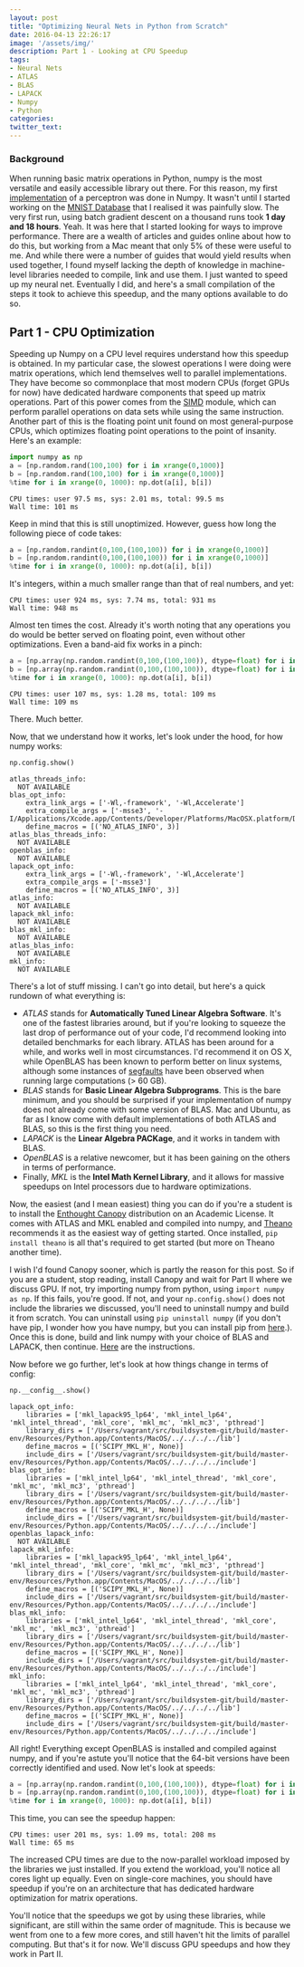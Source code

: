 ```yaml
---
layout: post
title: "Optimizing Neural Nets in Python from Scratch"
date: 2016-04-13 22:26:17
image: '/assets/img/'
description: Part 1 - Looking at CPU Speedup
tags:
- Neural Nets
- ATLAS
- BLAS
- LAPACK
- Numpy
- Python
categories:
twitter_text:
---
```


### Background

When running basic matrix operations in Python, numpy is the most versatile and easily accessible library out there. For this reason, my first [implementation](https://github.com/hrishioa/NN_Scratch/blob/master/NeuralNet_Perceptron.ipynb) of a perceptron was done in Numpy. It wasn't until I started working on the [MNIST Database](http://yann.lecun.com/exdb/mnist/) that I realised it was painfully slow. The very first run, using batch gradient descent on a thousand runs took **1 day and 18 hours**. Yeah. It was here that I started looking for ways to improve performance. There are a wealth of articles and guides online about how to do this, but working from a Mac meant that only 5% of these were useful to me. And while there were a number of guides that would yield results when used together, I found myself lacking the depth of knowledge in machine-level libraries needed to compile, link and use them. I just wanted to speed up my neural net. Eventually I did, and here's a small compilation of the steps it took to achieve this speedup, and the many options available to do so.

## Part 1 - CPU Optimization

Speeding up Numpy on a CPU level requires understand how this speedup is obtained. In my particular case, the slowest operations I were doing were matrix operations, which lend themselves well to parallel implementations. They have become so commonplace that most modern CPUs (forget GPUs for now) have dedicated hardware components that speed up matrix operations. Part of this power comes from the [SIMD](https://en.wikipedia.org/wiki/SIMD) module, which can perform parallel operations on data sets while using the same instruction. Another part of this is the floating point unit found on most general-purpose CPUs, which optimizes floating point operations to the point of insanity. Here's an example:

~~~ python
import numpy as np
a = [np.random.rand(100,100) for i in xrange(0,1000)]
b = [np.random.rand(100,100) for i in xrange(0,1000)]
%time for i in xrange(0, 1000): np.dot(a[i], b[i])
~~~

~~~ shell
CPU times: user 97.5 ms, sys: 2.01 ms, total: 99.5 ms
Wall time: 101 ms
~~~

Keep in mind that this is still unoptimized. However, guess how long the following piece of code takes:

~~~ python
a = [np.random.randint(0,100,(100,100)) for i in xrange(0,1000)]
b = [np.random.randint(0,100,(100,100)) for i in xrange(0,1000)]
%time for i in xrange(0, 1000): np.dot(a[i], b[i])
~~~

It's integers, within a much smaller range than that of real numbers, and yet:

~~~ shell
CPU times: user 924 ms, sys: 7.74 ms, total: 931 ms
Wall time: 948 ms
~~~

Almost ten times the cost. Already it's worth noting that any operations you do would be better served on floating point, even without other optimizations. Even a band-aid fix works in a pinch:

~~~ python
a = [np.array(np.random.randint(0,100,(100,100)), dtype=float) for i in xrange(0,1000)]
b = [np.array(np.random.randint(0,100,(100,100)), dtype=float) for i in xrange(0,1000)]
%time for i in xrange(0, 1000): np.dot(a[i], b[i])
~~~

~~~ shell
CPU times: user 107 ms, sys: 1.28 ms, total: 109 ms
Wall time: 109 ms
~~~

There. Much better.

Now, that we understand how it works, let's look under the hood, for how numpy works:

~~~ python
np.config.show()
~~~
~~~shell
atlas_threads_info:
  NOT AVAILABLE
blas_opt_info:
    extra_link_args = ['-Wl,-framework', '-Wl,Accelerate']
    extra_compile_args = ['-msse3', '-I/Applications/Xcode.app/Contents/Developer/Platforms/MacOSX.platform/Developer/SDKs/MacOSX10.11.Internal.sdk/System/Library/Frameworks/vecLib.framework/Headers']
    define_macros = [('NO_ATLAS_INFO', 3)]
atlas_blas_threads_info:
  NOT AVAILABLE
openblas_info:
  NOT AVAILABLE
lapack_opt_info:
    extra_link_args = ['-Wl,-framework', '-Wl,Accelerate']
    extra_compile_args = ['-msse3']
    define_macros = [('NO_ATLAS_INFO', 3)]
atlas_info:
  NOT AVAILABLE
lapack_mkl_info:
  NOT AVAILABLE
blas_mkl_info:
  NOT AVAILABLE
atlas_blas_info:
  NOT AVAILABLE
mkl_info:
  NOT AVAILABLE
~~~

There's a lot of stuff missing. I can't go into detail, but here's a quick rundown of what everything is:

* *ATLAS* stands for **Automatically Tuned Linear Algebra Software**. It\'s one of the fastest libraries around, but if you're looking to squeeze the last drop of performance out of your code, I'd recommend looking into detailed benchmarks for each library. ATLAS has been around for a while, and works well in most circumstances. I'd recommend it on OS X, while OpenBLAS has been known to perform better on linux systems, although some instances of [segfaults](https://github.com/xianyi/OpenBLAS/issues/229) have been observed when running large computations (> 60 GB).
* *BLAS* stands for **Basic Linear Algebra Subprograms**. This is the bare minimum, and you should be surprised if your implementation of numpy does not already come with some version of BLAS. Mac and Ubuntu, as far as I know come with default implementations of both ATLAS and BLAS, so this is the first thing you need.
* *LAPACK* is the **Linear Algebra PACKage**, and it works in tandem with BLAS.
* *OpenBLAS* is a relative newcomer, but it has been gaining on the others in terms of performance.
* Finally, *MKL* is the **Intel Math Kernel Library**, and it allows for massive speedups on Intel processors due to hardware optimizations.

Now, the easiest (and I mean easiest) thing you can do if you're a student is to install the [Enthought Canopy](https://www.enthought.com/products/canopy/) distribution on an Academic License. It comes with ATLAS and MKL enabled and compiled into numpy, and [Theano](http://deeplearning.net/software/theano/) recommends it as the easiest way of getting started. Once installed, `pip install theano` is all that's required to get started (but more on Theano another time). 

I wish I'd found Canopy sooner, which is partly the reason for this post. So if you are a student, stop reading, install Canopy and wait for Part II where we discuss GPU. If not, try importing numpy from python, using `import numpy as np`. If this fails, you're good. If not, and your `np.config.show()` does not include the libraries we discussed, you'll need to uninstall numpy and build it from scratch. You can uninstall using `pip uninstall numpy` (if you don't have pip, I wonder how you have numpy, but you can install pip from [here](https://bootstrap.pypa.io/get-pip.py).). Once this is done, build and link numpy with your choice of BLAS and LAPACK, then continue. [Here](https://github.com/CellCognition/cecog/wiki/Build-build-accelerated-numpy-using-ATLAS-on-Mac-OSX) are the instructions.

Now before we go further, let's look at how things change in terms of config:

~~~ python
np.__config__.show()
~~~
~~~shell
lapack_opt_info:
    libraries = ['mkl_lapack95_lp64', 'mkl_intel_lp64', 'mkl_intel_thread', 'mkl_core', 'mkl_mc', 'mkl_mc3', 'pthread']
    library_dirs = ['/Users/vagrant/src/buildsystem-git/build/master-env/Resources/Python.app/Contents/MacOS/../../../../lib']
    define_macros = [('SCIPY_MKL_H', None)]
    include_dirs = ['/Users/vagrant/src/buildsystem-git/build/master-env/Resources/Python.app/Contents/MacOS/../../../../include']
blas_opt_info:
    libraries = ['mkl_intel_lp64', 'mkl_intel_thread', 'mkl_core', 'mkl_mc', 'mkl_mc3', 'pthread']
    library_dirs = ['/Users/vagrant/src/buildsystem-git/build/master-env/Resources/Python.app/Contents/MacOS/../../../../lib']
    define_macros = [('SCIPY_MKL_H', None)]
    include_dirs = ['/Users/vagrant/src/buildsystem-git/build/master-env/Resources/Python.app/Contents/MacOS/../../../../include']
openblas_lapack_info:
  NOT AVAILABLE
lapack_mkl_info:
    libraries = ['mkl_lapack95_lp64', 'mkl_intel_lp64', 'mkl_intel_thread', 'mkl_core', 'mkl_mc', 'mkl_mc3', 'pthread']
    library_dirs = ['/Users/vagrant/src/buildsystem-git/build/master-env/Resources/Python.app/Contents/MacOS/../../../../lib']
    define_macros = [('SCIPY_MKL_H', None)]
    include_dirs = ['/Users/vagrant/src/buildsystem-git/build/master-env/Resources/Python.app/Contents/MacOS/../../../../include']
blas_mkl_info:
    libraries = ['mkl_intel_lp64', 'mkl_intel_thread', 'mkl_core', 'mkl_mc', 'mkl_mc3', 'pthread']
    library_dirs = ['/Users/vagrant/src/buildsystem-git/build/master-env/Resources/Python.app/Contents/MacOS/../../../../lib']
    define_macros = [('SCIPY_MKL_H', None)]
    include_dirs = ['/Users/vagrant/src/buildsystem-git/build/master-env/Resources/Python.app/Contents/MacOS/../../../../include']
mkl_info:
    libraries = ['mkl_intel_lp64', 'mkl_intel_thread', 'mkl_core', 'mkl_mc', 'mkl_mc3', 'pthread']
    library_dirs = ['/Users/vagrant/src/buildsystem-git/build/master-env/Resources/Python.app/Contents/MacOS/../../../../lib']
    define_macros = [('SCIPY_MKL_H', None)]
    include_dirs = ['/Users/vagrant/src/buildsystem-git/build/master-env/Resources/Python.app/Contents/MacOS/../../../../include']
~~~

All right! Everything except OpenBLAS is installed and compiled against numpy, and if you're astute you'll notice that the 64-bit versions have been correctly identified and used. Now let's look at speeds:

~~~ python
a = [np.array(np.random.randint(0,100,(100,100)), dtype=float) for i in xrange(0,1000)]
b = [np.array(np.random.randint(0,100,(100,100)), dtype=float) for i in xrange(0,1000)]
%time for i in xrange(0, 1000): np.dot(a[i], b[i])
~~~

This time, you can see the speedup happen:

~~~ shell
CPU times: user 201 ms, sys: 1.09 ms, total: 208 ms
Wall time: 65 ms
~~~

The increased CPU times are due to the now-parallel workload imposed by the libraries we just installed. If you extend the workload, you'll notice all cores light up equally. Even on single-core machines, you should have speedup if you're on an architecture that has dedicated hardware optimization for matrix operations. 

You'll notice that the speedups we got by using these libraries, while significant, are still within the same order of magnitude. This is because we went from one to a few more cores, and still haven't hit the limits of parallel computing. But that's it for now. We'll discuss GPU speedups and how they work in Part II.
